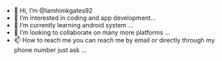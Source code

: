 - 👋 Hi, I’m @Iamhimkgates92
- 👀 I’m interested in coding and app development...
- 🌱 I’m currently learning android system ...
- 💞️ I’m looking to collaborate on many more platforms ...
- 📫 How to reach me you can reach me by email or directly through my phone number just ask ...

<!---
Iamhimkgates92/Iamhimkgates92 is a ✨ special ✨ repository because its `README.md` (this file) appears on your GitHub profile.
You can click the Preview link to take a look at your changes.
--->
